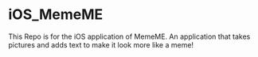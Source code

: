 # iOS_MemeME
This Repo is for the iOS application of MemeME. An application that takes pictures and adds text to make it look more like a meme!
